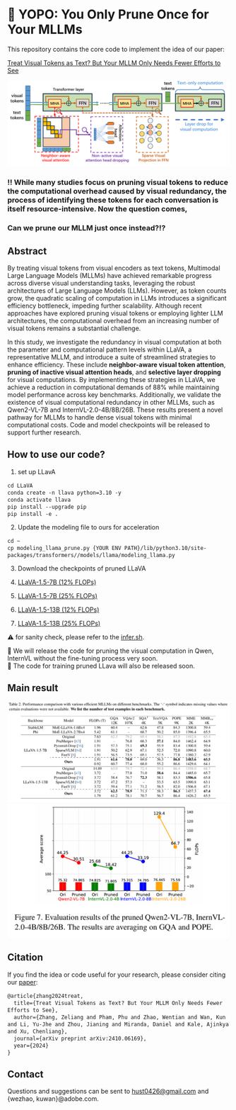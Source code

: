 # :rocket: YOPO: You Only Prune Once for Your MLLMs


This repository contains the core code to implement the idea of  our paper:

[Treat Visual Tokens as Text? But Your MLLM Only Needs Fewer Efforts to See](https://arxiv.org/abs/2410.06169v2)

![Alt text](images/method_fig.png "Overview of our method.")

### :bangbang: While many studies focus on pruning visual tokens to reduce the computational overhead caused by visual redundancy, the process of identifying these tokens for each conversation is itself resource-intensive. Now the question comes, ###  

### **Can we prune our MLLM just once instead?**:interrobang: ###


## Abstract
By treating visual tokens from visual encoders as text tokens, Multimodal Large Language Models (MLLMs) have achieved remarkable progress across diverse visual understanding tasks, leveraging the robust architectures of Large Language Models (LLMs). However, as token counts grow, the quadratic scaling of computation in LLMs introduces a significant efficiency bottleneck, impeding further scalability. Although recent approaches have explored pruning visual tokens or employing lighter LLM architectures, the computational overhead from an increasing number of visual tokens remains a substantial challenge.

In this study, we investigate the redundancy in visual computation at both the parameter and computational pattern levels within LLaVA, a representative MLLM, and introduce a suite of streamlined strategies to enhance efficiency. These include **neighbor-aware visual token attention**, **pruning of inactive visual attention heads**, and **selective layer dropping** for visual computations. By implementing these strategies in LLaVA, we achieve a reduction in computational demands of 88% while maintaining model performance across key benchmarks. Additionally, we validate the existence of visual computational redundancy in other MLLMs, such as Qwen2-VL-7B and InternVL-2.0-4B/8B/26B. These results present a novel pathway for MLLMs to handle dense visual tokens with minimal computational costs. Code and model checkpoints will be released to support further research.




## How to use our code?
1. set up LLavA  
```Shell
cd LLaVA
conda create -n llava python=3.10 -y
conda activate llava
pip install --upgrade pip  
pip install -e .
```

2. Update the modeling file to ours for acceleration
```Shell
cd ~
cp modeling_llama_prune.py {YOUR ENV PATH}/lib/python3.10/site-packages/transformers//models/llama/modeling_llama.py
```

3. Download the checkpoints of pruned LLaVA

1. [LLaVA-1.5-7B (12% FLOPs)](https://huggingface.co/zwt123home123/llava-1.5-7b-prune-zp12)
2. [LLaVA-1.5-7B (25% FLOPs)](https://huggingface.co/zwt123home123/llava-1.5-13b-prune-zp25)
3. [LLaVA-1.5-13B (12% FLOPs)](https://huggingface.co/zwt123home123/llava-1.5-7b-prune-zp12)
4. [LLaVA-1.5-13B (25% FLOPs)](https://huggingface.co/zwt123home123/llava-1.5-13b-prune-zp25)

:warning: for sanity check, please refer to the [infer.sh](infer.sh).

:triangular_flag_on_post:  We will release the code for pruning the visual computation in Qwen, InternVL without the fine-tuning process very soon.  
:triangular_flag_on_post:  The code for training pruned LLava will also be released soon.  


## Main result
![Results on prunining the LLaVa](images/main_result.png "Results on prunining the LLaVa")
![Results on pruning the Qwen and InternVL](images/many_models.png "Results on pruning the Qwen and InternVL")


## Citation

If you find the idea or code useful for your research, please consider citing our [paper](https://arxiv.org/abs/2403.12777):

```
@article{zhang2024treat,
  title={Treat Visual Tokens as Text? But Your MLLM Only Needs Fewer Efforts to See},
  author={Zhang, Zeliang and Pham, Phu and Zhao, Wentian and Wan, Kun and Li, Yu-Jhe and Zhou, Jianing and Miranda, Daniel and Kale, Ajinkya and Xu, Chenliang},
  journal={arXiv preprint arXiv:2410.06169},
  year={2024}
}
```

## Contact
Questions and suggestions can be sent to hust0426@gmail.com and {wezhao, kuwan}@adobe.com.
